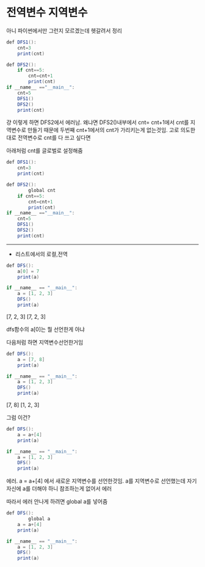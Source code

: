 # 전역변수 지역변수

아니 파이썬에서만 그런지 모르겠는데 헷갈려서 정리

```java
def DFS1():
    cnt=3
    print(cnt)

def DFS2():
    if cnt==5:
        cnt=cnt+1
        print(cnt)
if __name__ =="__main__":
    cnt=5
    DFS1()
    DFS2()
    print(cnt)
```

걍 이렇게 하면 DFS2에서 에러남. 왜냐면 DFS2()내부에서 cnt= cnt+1에서 cnt를 지역변수로 만들기 때문에 두번째 cnt+1에서의 cnt가 가리키는게 없는것임. 고로 의도한대로 전역변수로 cnt를 다 쓰고 싶다면

아래처럼 cnt를 글로벌로 설정해줌

```java
def DFS1():
    cnt=3
    print(cnt)

def DFS2():
		global cnt
    if cnt==5:
        cnt=cnt+1
        print(cnt)
if __name__ =="__main__":
    cnt=5
    DFS1()
    DFS2()
    print(cnt)
```

---

- 리스트에서의 로컬,전역

```java
def DFS():
    a[0] = 7
    print(a)

if __name__ == "__main__":
    a = [1, 2, 3]
    DFS()
    print(a)
```

[7, 2, 3]
[7, 2, 3]

dfs함수의 a[0]는 뭘 선언한게 아냐

다음처럼 하면 지역변수선언한거임

```java
def DFS():
    a = [7, 8]
    print(a)

if __name__ == "__main__":
    a = [1, 2, 3]
    DFS()
    print(a)
```

[7, 8]
[1, 2, 3]

그럼 이건?

```java
def DFS():
    a = a+[4]
    print(a)

if __name__ == "__main__":
    a = [1, 2, 3]
    DFS()
    print(a)
```

에러.  a = a+[4] 에서 새로운 지역변수를 선언한것임. a를 지역변수로 선언했는데 자기자신에 a를 더해야 하니 참조하는게 없어서 에러

따라서 에러 안나게 하려면 global a를 넣어줌

```java
def DFS():
		global a
    a = a+[4]
    print(a)

if __name__ == "__main__":
    a = [1, 2, 3]
    DFS()
    print(a)
```
